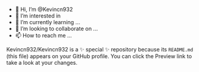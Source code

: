 - 👋 Hi, I’m @Kevincn932
- 👀 I’m interested in 
- 🌱 I’m currently learning ...
- 💞️ I’m looking to collaborate on ...
- 📫 How to reach me ...


Kevincn932/Kevincn932 is a ✨ special ✨ repository because its `README.md` (this file) appears on your GitHub profile.
You can click the Preview link to take a look at your changes.


